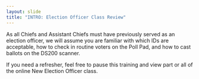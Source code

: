 ```yaml
---
layout: slide
title: "INTRO: Election Officer Class Review"
---
```


As all Chiefs and Assistant Chiefs must have previously served as an election officer, we will assume you are familiar with which IDs are acceptable, how to check in routine voters on the Poll Pad, and how to cast ballots on the DS200 scanner.

If you need a refresher, feel free to pause this training and view part or all of the online New Election Officer class.